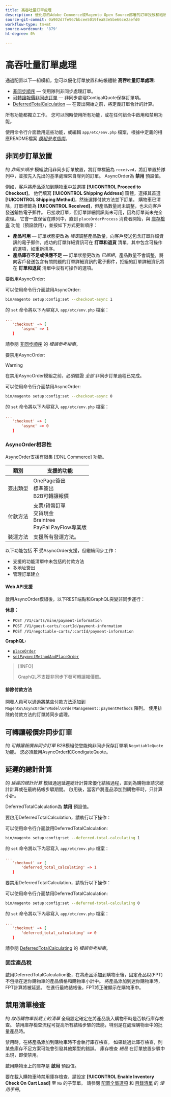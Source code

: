 ```yaml
---
title: 高吞吐量訂單處理
description: 優化您的Adobe Commerce或Magento Open Source部署的訂單投放和結帳體驗。
source-git-commit: 0a902d7fe967bbcee5019fea83e5be66ce2aefd0
workflow-type: tm+mt
source-wordcount: '879'
ht-degree: 0%

---
```



# 高吞吐量訂單處理

通過配置以下一組模組，您可以優化訂單放置和結帳體驗 **高吞吐量訂單處理**:

- [非同步順序](#asynchronous-order-placement) — 使用隊列非同步處理訂單。
- [可轉讓報價非同步訂單](#negotiable-quote-asyn-order) — 非同步處理ContigalQuote保存訂單項。
- [DeferredTotalCalculation](#deferred-total-calculation) — 在簽出開始之前，將定義訂單合計的計算。

所有功能都獨立工作。 您可以同時使用所有功能，或在任何組合中啟用和禁用功能。

使用命令行介面啟用這些功能，或編輯 `app/etc/env.php` 檔案，根據中定義的相應README檔案 [_模組參考指南_][mrg]。

## 非同步訂單放置

的 _非同步順序_ 模組啟用非同步訂單放置，將訂單標籤為 `received`，將訂單置於隊列中，並按先入先出的基準處理來自隊列的訂單。 AsyncOrder為 **禁用** 預設值。

例如，客戶將產品添加到購物車中並選擇 **[!UICONTROL Proceed to Checkout]**。 他們填寫 **[!UICONTROL Shipping Address]** 窗體，選擇其首選 **[!UICONTROL Shipping Method]**，然後選擇付款方法並下訂單。 購物車已清除，訂單標籤為 **[!UICONTROL Received]**，但產品數量尚未調整，也未向客戶發送銷售電子郵件。 已接收訂單，但訂單詳細資訊尚未可用，因為訂單尚未完全處理。 它會一直保留在隊列中，直到 `placeOrderProcess` 消費者開始，與 [庫存檢查](#disable-inventory-check) 功能（預設啟用），並按如下方式更新順序：

- **產品可用** — 訂單狀態更改為 _待定_&#x200B;調整產品數量，向客戶發送包含訂單詳細資訊的電子郵件，成功的訂單詳細資訊可在 **訂單和退貨** 清單，其中包含可操作的選項，如重新排序。
- **產品庫存不足或供應不足** — 訂單狀態更改為 _已拒絕_，產品數量不會調整，將向客戶發送包含有關問題的訂單詳細資訊的電子郵件，拒絕的訂單詳細資訊將在 **訂單和退貨** 清單中沒有可操作的選項。

要啟用AsyncOrder:

可以使用命令行介面啟用AsyncOrder:

```bash
bin/magento setup:config:set --checkout-async 1
```

的 `set` 命令將以下內容寫入 `app/etc/env.php` 檔案：

```conf
...
   'checkout' => [
       'async' => 1
   ]
```

請參閱 [非同步順序] 的 _模組參考指南_。

要禁用AsyncOrder:

>[!WARNING]
>
>在禁用AsyncOrder模組之前，必須驗證 _全部_ 非同步訂單過程已完成。

可以使用命令行介面禁用AsyncOrder:

```bash
bin/magento setup:config:set --checkout-async 0
```

的 `set` 命令將以下內容寫入 `app/etc/env.php` 檔案：

```conf
...
   'checkout' => [
       'async' => 0
   ]
```

### AsyncOrder相容性

AsyncOrder支援有限集 [!DNL Commerce] 功能。

| 類別 | 支援的功能 |
|---------------- | -----------------------|
| 簽出類型 | OnePage簽出<br>標準簽出<br>B2B可轉讓報價 |
| 付款方法 | 支票/貨幣訂單<br>交貨現金<br>Braintree<br>PayPal PayFlow專業版 |
| 裝運方法 | 支援所有發運方法。 |

以下功能包括 **不** 受AsyncOrder支援，但繼續同步工作：

- 支援的功能清單中未包括的付款方法
- 多地址簽出
- 管理訂單建立

#### Web API支援

啟用AsyncOrder模組後，以下REST端點和GraphQL突變非同步運行：

**休息：**

- `POST /V1/carts/mine/payment-information`
- `POST /V1/guest-carts/:cartId/payment-information`
- `POST /V1/negotiable-carts/:cartId/payment-information`

**GraphQL:**

- [`placeOrder`](https://devdocs.magento.com/guides/v2.4/graphql/mutations/place-order.html)
- [`setPaymentMethodAndPlaceOrder`](https://devdocs.magento.com/guides/v2.4/graphql/mutations/set-payment-place-order.html)

>[!INFO]
>
>GraphQL不支援非同步下發可轉讓報價單。

#### 排除付款方法

開發人員可以通過將某些付款方法添加到 `Magento\AsyncOrder\Model\OrderManagement::paymentMethods` 陣列。 使用排除的付款方法的訂單將同步處理。

## 可轉讓報價非同步訂單

的 _可轉讓報價非同步訂單_ B2B模組使您能夠非同步保存訂單項 `NegotiableQuote` 功能。 您必須啟用AsyncOrder和CondigateQuote。

## 延遲的總計計算

的 _延遲的總計計算_ 模組通過延遲總計計算來優化結帳過程，直到為購物車請求總計計算或在最終結帳步驟期間。 啟用後，當客戶將產品添加到購物車時，只計算小計。

DeferredTotalCalculation為 **禁用** 預設值。

要啟用DeferredTotalCalculation，請執行以下操作：

可以使用命令行介面啟用DeferredTotalCalculation:

```bash
bin/magento setup:config:set --deferred-total-calculating 1
```

的 `set` 命令將以下內容寫入 `app/etc/env.php` 檔案：

```conf
...
   'checkout' => [
       'deferred_total_calculating' => 1
   ]
```

要禁用DeferredTotalCalculation，請執行以下操作：

可以使用命令行介面禁用DeferredTotalCalculation:

```bash
bin/magento setup:config:set --deferred-total-calculating 0
```

的 `set` 命令將以下內容寫入 `app/etc/env.php` 檔案：

```conf
...
   'checkout' => [
       'deferred_total_calculating' => 0
   ]
```

請參閱 [DeferredTotalCalculating] 的 _模組參考指南_。

### 固定產品稅

啟用DeferredTotalCalculation後，在將產品添加到購物車後，固定產品稅(FPT)不包括在迷你購物車的產品價格和購物車小計中。 將產品添加到迷你購物車時，FPT計算將被延遲。 在進行最終結帳後，FPT將正確顯示在購物車中。

## 禁用清單檢查

的 _啟用購物車裝載上的清單_ 全局設定確定在將產品裝入購物車時是否執行庫存檢查。 禁用庫存檢查流程可提高所有結帳步驟的效能，特別是在處理購物車中的批量產品時。

禁用時，在將產品添加到購物車時不會執行庫存檢查。 如果跳過此庫存檢查，則某些庫存不足方案可能會引發其他類型的錯誤。 庫存檢查 _總是_ 在訂單放置步驟中出現，即使禁用。

啟用購物車上的庫存是 **啟用** 預設值。

要在載入購物車時禁用庫存檢查，請設定 **[!UICONTROL Enable Inventory Check On Cart Load]** 至 `No` 的子菜單。 請參閱 [配置全局選項][global] 和 [目錄清單][inventory] 的 _使用手冊_。

<!-- link definitions -->

[Apply patches]: https://devdocs.magento.com/cloud/project/project-patch.html
[global]: https://docs.magento.com/user-guide/catalog/inventory-options-global.html
[inventory]: https://docs.magento.com/user-guide/configuration/catalog/inventory.html
[Install extensions]: https://devdocs.magento.com/extensions/install/
[cloud-extensions]: https://devdocs.magento.com/cloud/howtos/install-components.html

[mrg]: https://devdocs.magento.com/guides/v2.4//mrg/intro.html
[非同步順序]: https://devdocs.magento.com/guides/v2.4/mrg/module-async-order.html
[DeferredTotalCalculating]: https://devdocs.magento.com/guides/v2.4/mrg/module-deferred-total-calculating.html
[NegotiableQuoteAsyncOrder]: https://devdocs.magento.com/guides/v2.4/mrg/module-negotiable-quote-async-order.html
